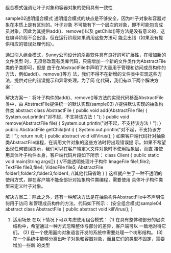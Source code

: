 组合模式强调让叶子对象和容器对象的使用具有一致性

sample02透明组合模式
透明组合模式的缺点是不够安全，因为叶子对象和容器对象在本质上是有区别的。叶子对象
不可能有下一个层次的对象，即不可能包含成员对象，因此为其提供add()、remove()以及
getChild()等方法是没有意义的，这在编译阶段不会出错，但在运行阶段如果调用这些方法可
能会出错（如果没有提供相应的错误处理代码）。


通过引入组合模式，Sunny公司设计的杀毒软件具有良好的可扩展性，在增加新的文件类型
时，无须修改现有类库代码，只需增加一个新的文件类作为AbstractFile类的子类即可，但是
由于在AbstractFile中声明了大量用于管理和访问成员构件的方法，例如add()、remove()等方
法，我们不得不在新增的文件类中实现这些方法，提供对应的错误提示和异常处理。为了简
化代码，我们有以下两个解决方案：

解决方案一：将叶子构件的add()、remove()等方法的实现代码移至AbstractFile类中，由
AbstractFile提供统一的默认实现(sample03)
//提供默认实现的抽象构件类
abstract class AbstractFile {
public void add(AbstractFile file) {
System.out.println("对不起，不支持该方法！");
}
public void remove(AbstractFile file) {
System.out.println("对不起，不支持该方法！");
}
public AbstractFile getChild(int i) {
System.out.println("对不起，不支持该方法！");
return null;
}
public abstract void killVirus();
}
如果客户端代码针对抽象类AbstractFile编程，在调用文件对象的这些方法时将出现错误提
示。如果不希望出现任何错误提示，我们可以在客户端定义文件对象时不使用抽象层，而直
接使用具体叶子构件本身，客户端代码片段如下所示：
class Client {
public static void main(String args[]) {
//不能透明处理叶子构件
ImageFile file1,file2;
TextFile file3,file4;
VideoFile file5;
AbstractFile folder1,folder2,folder3,folder4;
//其他代码省略
}
}
这样就产生了一种不透明的使用方式，即在客户端不能全部针对抽象构件类编程，需要使用
具体叶子构件类型来定义叶子对象。









解决方案二：除此之外，还有一种解决方法是在抽象构件AbstractFile中不声明任何用于访问
和管理成员构件的方法，代码如下所示： (安全组合模式)sample04
abstract class AbstractFile {
public abstract void killVirus();
}

1. 适用场景
在以下情况下可以考虑使用组合模式：
(1) 在具有整体和部分的层次结构中，希望通过一种方式忽略整体与部分的差异，客户端可以
一致地对待它们。
(2) 在一个使用面向对象语言开发的系统中需要处理一个树形结构。
(3) 在一个系统中能够分离出叶子对象和容器对象，而且它们的类型不固定，需要增加一些新
的类型